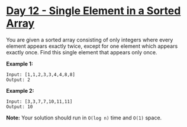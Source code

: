 # [Day 12 - Single Element in a Sorted Array](https://leetcode.com/explore/featured/card/may-leetcoding-challenge/535/week-2-may-8th-may-14th/3327/)

You are given a sorted array consisting of only integers where every element appears exactly twice,
except for one element which appears exactly once. Find this single element that appears only once.

**Example 1:**

```
Input: [1,1,2,3,3,4,4,8,8]
Output: 2
```

**Example 2:**

```
Input: [3,3,7,7,10,11,11]
Output: 10
```

**Note:** Your solution should run in `O(log n)` time and `O(1)` space.
